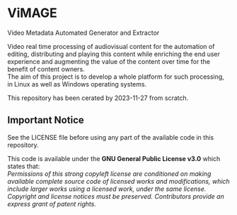 # ViMAGE
Video Metadata Automated Generator and Extractor

Video real time processing of audiovisual content for the automation of editing, distributing and playing this content while enriching the end user experience and augmenting the value of the content over time for the benefit of content owners.  
The aim of this project is to develop a whole platform for such processing, in Linux as well as Windows operating systems.

This repository has been cerated by 2023-11-27 from scratch.


## Important Notice
See the LICENSE file before using any part of the available code in this repository.  

This code is available under the **GNU General Public License v3.0** which states that:    
_Permissions of this strong copyleft license are conditioned on making available complete source code of licensed works and modifications, which include larger works using a licensed work, under the same license. Copyright and license notices must be preserved. Contributors provide an express grant of patent rights._
